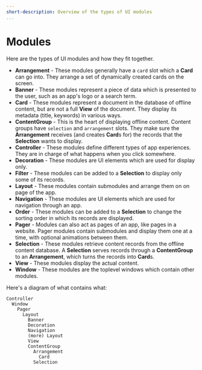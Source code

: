 ```yaml
---
short-description: Overview of the types of UI modules
...
```

Modules
=======
Here are the types of UI modules and how they fit together.

- **Arrangement** - These modules generally have a `card` slot which a
  **Card** can go into.
  They arrange a set of dynamically created cards on the screen.
- **Banner** - These modules represent a piece of data which is
  presented to the user, such as an app's logo or a search term.
- **Card** - These modules represent a document in the database of
  offline content, but are not a full **View** of the document.
  They display its metadata (title, keywords) in various ways.
- **ContentGroup** - This is the heart of displaying offline content.
  Content groups have `selection` and `arrangement` slots.
  They make sure the **Arrangement** receives (and creates **Card**s
  for) the records that the **Selection** wants to display.
- **Controller** - These modules define different types of app
  experiences.
  They are in charge of what happens when you click somewhere.
- **Decoration** - These modules are UI elements which are used for
  display only.
- **Filter** - These modules can be added to a **Selection** to display
  only some of its records.
- **Layout** - These modules contain submodules and arrange them on on
  page of the app.
- **Navigation** - These modules are UI elements which are used for
  navigation through an app.
- **Order** - These modules can be added to a **Selection** to change
  the sorting order in which its records are displayed.
- **Pager** - Modules can also act as pages of an app, like pages in a
  website.
  Pager modules contain submodules and display them one at a time, with optional animations between them.
- **Selection** - These modules retrieve content records from the
  offline content database.
  A **Selection** serves records through a **ContentGroup** to an
  **Arrangement**, which turns the records into **Card**s.
- **View** - These modules display the actual content.
- **Window** - These modules are the toplevel windows which contain
  other modules.

Here's a diagram of what contains what:

```
Controller
  Window
    Pager
      Layout
        Banner
        Decoration
        Navigation
        (more) Layout
        View
        ContentGroup
          Arrangement
            Card
          Selection
```
